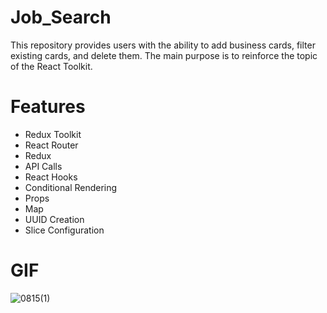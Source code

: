 # Job_Search

This repository provides users with the ability to add business cards, filter existing cards, and delete them. The main purpose is to reinforce the topic of the React Toolkit.

# Features

- Redux Toolkit
- React Router
- Redux
- API Calls
- React Hooks
- Conditional Rendering
- Props
- Map
- UUID Creation
- Slice Configuration

# GIF

![0815(1)](https://github.com/user-attachments/assets/0769211a-e780-4a7f-aa66-55ca37a78715)
